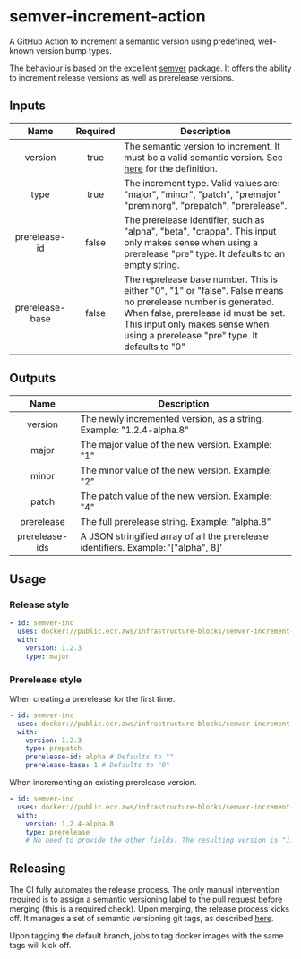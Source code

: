 # semver-increment-action

A GitHub Action to increment a semantic version using predefined, well-known version bump types.

The behaviour is based on the excellent [semver](https://www.npmjs.com/search?q=semver) package. It offers the ability
to increment release versions as well as prerelease versions.

## Inputs

|      Name      | Required | Description                                                                                                                                                                                                                             |
|:---------------:|:--------:|-----------------------------------------------------------------------------------------------------------------------------------------------------------------------------------------------------------------------------------------|
|     version     |   true   | The semantic version to increment. It must be a valid semantic version. See [here](https://semver.org/) for the definition.                                                                                                             | 
|      type       |   true   | The increment type. Valid values are: "major", "minor", "patch", "premajor" "preminorg", "prepatch", "prerelease".                                                                                                                      |
| prerelease-id   |  false   | The prerelease identifier, such as "alpha", "beta", "crappa". This input only makes sense when using a prerelease "pre" type. It defaults to an empty string.                                                                           |
| prerelease-base |  false   | The reprelease base number. This is either "0", "1" or "false". False means no prerelease number is generated. When false, prerelease id must be set. This input only makes sense when using a prerelease "pre" type. It defaults to "0" |

## Outputs

|    Name        | Description                                                                              |
|:--------------:|------------------------------------------------------------------------------------------|
|    version     | The newly incremented version, as a string. Example: "1.2.4-alpha.8"                     |
|     major      | The major value of the new version. Example: "1"                                         |
|     minor      | The minor value of the new version. Example: "2"                                         |
|     patch      | The patch value of the new version. Example: "4"                                         |
|   prerelease   | The full prerelease string. Example: "alpha.8"                                           |
| prerelease-ids | A JSON stringified array of all the prerelease identifiers. Example: '["alpha", 8]'      |

## Usage

### Release style
```yaml
- id: semver-inc
  uses: docker://public.ecr.aws/infrastructure-blocks/semver-increment-action:v1
  with:
    version: 1.2.3
    type: major
```

### Prerelease style

When creating a prerelease for the first time.
```yaml
- id: semver-inc
  uses: docker://public.ecr.aws/infrastructure-blocks/semver-increment-action:v1
  with:
    version: 1.2.3
    type: prepatch
    prerelease-id: alpha # Defaults to ""
    prerelease-base: 1 # Defaults to "0"
```

When incrementing an existing prerelease version.
```yaml
- id: semver-inc
  uses: docker://public.ecr.aws/infrastructure-blocks/semver-increment-action:v1
  with:    
    version: 1.2.4-alpha.8
    type: prerelease
    # No need to provide the other fields. The resulting version is "1.2.4-alpha.9"
```

## Releasing

The CI fully automates the release process. The only manual intervention required is to assign a semantic
versioning label to the pull request before merging (this is a required check). Upon merging, the
release process kicks off. It manages a set of semantic versioning git tags,
as described [here](https://github.com/infrastructure-blocks/git-tag-semver-action).

Upon tagging the default branch, jobs to tag docker images with the same tags will kick off.
